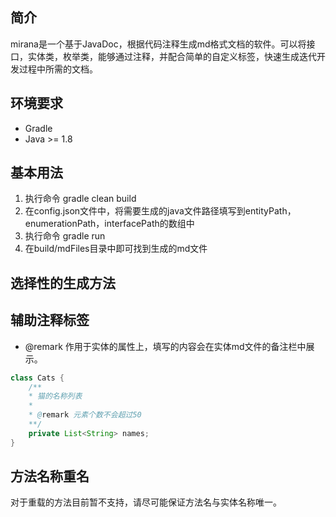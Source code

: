 ## 简介

mirana是一个基于JavaDoc，根据代码注释生成md格式文档的软件。可以将接口，实体类，枚举类，能够通过注释，并配合简单的自定义标签，快速生成迭代开发过程中所需的文档。

## 环境要求

- Gradle
- Java >= 1.8

## 基本用法

1. 执行命令 gradle clean build
2. 在config.json文件中，将需要生成的java文件路径填写到entityPath，enumerationPath，interfacePath的数组中
3. 执行命令 gradle run
4. 在build/mdFiles目录中即可找到生成的md文件

## 选择性的生成方法

## 辅助注释标签

- @remark 作用于实体的属性上，填写的内容会在实体md文件的备注栏中展示。

```java
class Cats {
    /**
    * 猫的名称列表
    *
    * @remark 元素个数不会超过50
    **/
    private List<String> names;
}
```

## 方法名称重名

对于重载的方法目前暂不支持，请尽可能保证方法名与实体名称唯一。